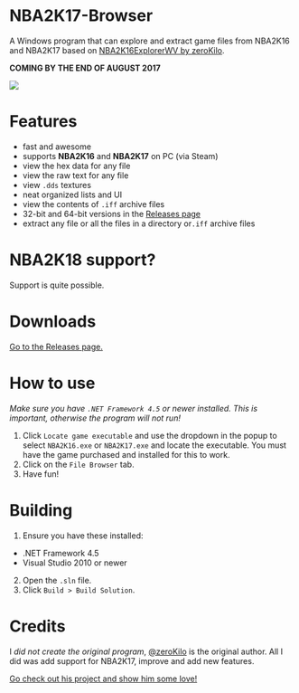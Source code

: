 # NBA2K17-Browser
A Windows program that can explore and extract game files from NBA2K16 and NBA2K17 based on [NBA2K16ExplorerWV by zeroKilo](https://github.com/zeroKilo/NBA2K16ExplorerWV).

**COMING BY THE END OF AUGUST 2017**

![](http://i.imgur.com/9T9YLDo.png)

# Features
- fast and awesome
- supports **NBA2K16** and **NBA2K17** on PC (via Steam)
- view the hex data for any file
- view the raw text for any file
- view `.dds` textures
- neat organized lists and UI
- view the contents of `.iff` archive files
- 32-bit and 64-bit versions in the [Releases page](https://github.com/theawesomecoder61/NBA2K17-Browser/releases)
- extract any file or all the files in a directory or`.iff` archive files

# NBA2K18 support?
Support is quite possible.

# Downloads
[Go to the Releases page.](https://github.com/theawesomecoder61/NBA2K17-Browser/releases)

# How to use
*Make sure you have `.NET Framework 4.5` or newer installed. This is important, otherwise the program will not run!*
1. Click `Locate game executable` and use the dropdown in the popup to select `NBA2K16.exe` or `NBA2K17.exe` and locate the executable. You must have the game purchased and installed for this to work.
2. Click on the `File Browser` tab.
3. Have fun!

# Building
1. Ensure you have these installed:
- .NET Framework 4.5
- Visual Studio 2010 or newer
2. Open the `.sln` file.
3. Click `Build > Build Solution`.

# Credits
I *did not create the original program*, [@zeroKilo](https://github.com/zeroKilo) is the original author. All I did was add support for NBA2K17, improve and add new features.

[Go check out his project and show him some love!](https://github.com/zeroKilo/NBA2K16ExplorerWV)
